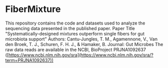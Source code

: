 # FiberMixture
This repository contains the code and datasets used to analyze the sequencing data presented in the published paper.
Paper
Title "Systematically-designed mixtures outperform single fibers for gut microbiota support"
Authors: Cantu-Jungles, T. M., Agamennone, V., Van den Broek, T. J., Schuren, F. H. J., & Hamaker, B.
Journal: Gut Microbes
The raw data reads are available in the NCBI, BioProject PRJNA1092637
([https://www.ncbi.nlm.nih.gov/sra](https://www.ncbi.nlm.nih.gov/sra/?term=PRJNA1092637))
